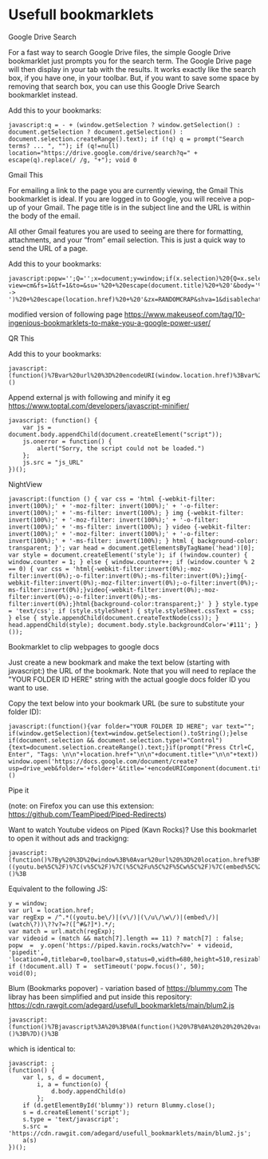 # Usefull bookmarklets

 Google Drive Search

For a fast way to search Google Drive files, the simple Google Drive bookmarklet just prompts you for the search term. The Google Drive page will then display in your tab with the results. It works exactly like the search box, if you have one, in your toolbar. But, if you want to save some space by removing that search box, you can use this Google Drive  Search bookmarklet instead.

Add this to your bookmarks:

```
javascript:q = - + (window.getSelection ? window.getSelection() : document.getSelection ? document.getSelection() : document.selection.createRange().text); if (!q) q = prompt("Search terms? ... ", ""); if (q!=null) location="https://drive.google.com/drive/search?q=" + escape(q).replace(/ /g, "+"); void 0

```
 Gmail This

For emailing a link to the page you are currently viewing, the Gmail This bookmarklet is ideal. If you are logged in to Google, you will receive a pop-up of your Gmail. The page title is in the subject line and the URL is within the body of the email.

All other Gmail features you are used to seeing are there for formatting, attachments, and your “from” email selection. This is just a quick way to send the URL of a page.

Add this to your bookmarks:

```
javascript:popw='';Q='';x=document;y=window;if(x.selection)%20{Q=x.selection.createRange().text;}%20else%20if%20(y.getSelection)%20{Q=y.getSelection();}%20else%20if%20(x.getSelection)%20{Q=x.getSelection();}popw%20=%20y.open('https://mail.google.com/mail/?view=cm&fs=1&tf=1&to=&su='%20+%20escape(document.title)%20+%20'&body='%20+%20escape(Q)%20+%20escape('       ->     ')%20+%20escape(location.href)%20+%20'&zx=RANDOMCRAP&shva=1&disablechatbrowsercheck=1&ui=1','gmailForm','scrollbars=yes,width=680,height=510,top=175,left=75,status=no,resizable=yes');if%20(!document.all)%20T%20=%20setTimeout('popw.focus()',50);void(0);
```

modified version of following page
https://www.makeuseof.com/tag/10-ingenious-bookmarklets-to-make-you-a-google-power-user/


 QR This

Add this to your bookmarks:
```
javascript:(function()%7Bvar%20url%20%3D%20encodeURI(window.location.href)%3Bvar%20GoogleQrUrl%20%3D%20%22https%3A%2F%2Fchart.googleapis.com%2Fchart%3Fcht%3Dqr%26chl%3D%22%20%2B%20url%20%2B%20%22%26chs%3D400x400%22%3Bwindow.open(GoogleQrUrl%2C%20'_blank')%7D)()
```

 Append external js with following and minify it eg https://www.toptal.com/developers/javascript-minifier/

```
javascript: (function() {
    var js = document.body.appendChild(document.createElement("script"));
    js.onerror = function() {
        alert("Sorry, the script could not be loaded.")
    };
    js.src = "js_URL"
})();
```
  NightView


```
javascript:(function () { var css = 'html {-webkit-filter: invert(100%);' + '-moz-filter: invert(100%);' + '-o-filter: invert(100%);' + '-ms-filter: invert(100%); } img {-webkit-filter: invert(100%);' + '-moz-filter: invert(100%);' + '-o-filter: invert(100%);' + '-ms-filter: invert(100%); } video {-webkit-filter: invert(100%);' + '-moz-filter: invert(100%);' + '-o-filter: invert(100%);' + '-ms-filter: invert(100%); } html { background-color: transparent; }'; var head = document.getElementsByTagName('head')[0]; var style = document.createElement('style'); if (!window.counter) { window.counter = 1; } else { window.counter++; if (window.counter % 2 == 0) { var css = 'html{-webkit-filter:invert(0%);-moz-filter:invert(0%);-o-filter:invert(0%);-ms-filter:invert(0%);}img{-webkit-filter:invert(0%);-moz-filter:invert(0%);-o-filter:invert(0%);-ms-filter:invert(0%);}video{-webkit-filter:invert(0%);-moz-filter:invert(0%);-o-filter:invert(0%);-ms-filter:invert(0%);}html{background-color:transparent;}' } } style.type = 'text/css'; if (style.styleSheet) { style.styleSheet.cssText = css; } else { style.appendChild(document.createTextNode(css)); } head.appendChild(style); document.body.style.backgroundColor='#111'; }());
```

 Bookmarklet to clip webpages to google docs


Just create a new bookmark and make the text below (starting with javascript:) the URL of the bookmark.  Note that you will need to replace the "YOUR FOLDER ID HERE" string with the actual google docs folder ID you want to use. 

Copy the text below into your bookmark URL (be sure to substitute your folder ID):

```
javascript:(function(){var folder="YOUR FOLDER ID HERE"; var text=""; if(window.getSelection){text=window.getSelection().toString();}else if(document.selection && document.selection.type!="Control"){text=document.selection.createRange().text;}if(prompt("Press Ctrl+C, Enter", "Tags: \n\n"+location.href+"\n\n"+document.title+"\n\n"+text)) window.open('https://docs.google.com/document/create?usp=drive_web&folder='+folder+'&title='+encodeURIComponent(document.title))})()
```


 Pipe it
 
 (note: on Firefox you can use this extension: https://github.com/TeamPiped/Piped-Redirects)


Want to watch Youtube videos on Piped (Kavn Rocks)?
Use this bookmarlet to open it without ads and trackigng:

```
javascript:(function()%7By%20%3D%20window%3B%0Avar%20url%20%3D%20location.href%3B%0Avar%20regExp%20%3D%20%2F%5E.*((youtu.be%5C%2F)%7C(v%5C%2F)%7C(%5C%2Fu%5C%2F%5Cw%5C%2F)%7C(embed%5C%2F)%7C(watch%5C%3F))%5C%3F%3Fv%3F%3D%3F(%5B%5E%23%26%3F%5D*).*%2F%3B%0Avar%20match%20%3D%20url.match(regExp)%3B%0Avar%20videoid%20%3D%20(match%20%26%26%20match%5B7%5D.length%20%3D%3D%2011)%20%3F%20match%5B7%5D%20%3A%20false%3B%0Apopw%20%20%3D%20%20y.open('https%3A%2F%2Fpiped.kavin.rocks%2Fwatch%3Fv%3D'%20%2B%20videoid%2C%20'pipedit'%2C%20'location%3D0%2Ctitlebar%3D0%2Ctoolbar%3D0%2Cstatus%3D0%2Cwidth%3D680%2Cheight%3D510%2Cresizable%3D0%2Cscrollbars%3D0')%3B%0Aif%20(!document.all)%20T%20%3D%20%20setTimeout('popw.focus()'%2C%2050)%3B%0Avoid(0)%3B%7D)()%3B
```
Equivalent to the following JS:

```
y = window;
var url = location.href;
var regExp = /^.*((youtu.be\/)|(v\/)|(\/u\/\w\/)|(embed\/)|(watch\?))\??v?=?([^#&?]*).*/;
var match = url.match(regExp);
var videoid = (match && match[7].length == 11) ? match[7] : false;
popw  =  y.open('https://piped.kavin.rocks/watch?v=' + videoid, 'pipedit', 'location=0,titlebar=0,toolbar=0,status=0,width=680,height=510,resizable=0,scrollbars=0');
if (!document.all) T =  setTimeout('popw.focus()', 50);
void(0);

```

Blum (Bookmarks popover) - variation based of https://blummy.com
The libray has been simplified and put inside this repository: https://cdn.rawgit.com/adegard/usefull_bookmarklets/main/blum2.js

```
javascript:(function()%7Bjavascript%3A%20%3B%0A(function()%20%7B%0A%20%20%20%20var%20l%2C%20s%2C%20d%20%3D%20document%2C%0A%20%20%20%20%20%20%20%20i%2C%20a%20%3D%20function(o)%20%7B%0A%20%20%20%20%20%20%20%20%20%20%20%20d.body.appendChild(o)%0A%20%20%20%20%20%20%20%20%7D%3B%0A%20%20%20%20if%20(d.getElementById('blummy'))%20return%20Blummy.close()%3B%0A%20%20%20%20s%20%3D%20d.createElement('script')%3B%0A%20%20%20%20s.type%20%3D%20'text%2Fjavascript'%3B%0A%20%20%20%20s.src%20%3D%20'https%3A%2F%2Fcdn.rawgit.com%2Fadegard%2Fusefull_bookmarklets%2Fmain%2Fblum2.js'%3B%0A%20%20%20%20a(s)%0A%7D)()%3B%7D)()%3B
```
which is identical to:
```
javascript: ;
(function() {
    var l, s, d = document,
        i, a = function(o) {
            d.body.appendChild(o)
        };
    if (d.getElementById('blummy')) return Blummy.close();
    s = d.createElement('script');
    s.type = 'text/javascript';
    s.src = 'https://cdn.rawgit.com/adegard/usefull_bookmarklets/main/blum2.js';
    a(s)
})();
```
